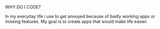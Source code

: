 WHY DO I CODE?

In my everyday life i use to get annoyed because of badly working apps
or missing features. My goal is to create apps that would make life easier.